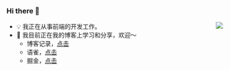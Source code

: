 ### Hi there 👋

<img align="right" src="https://github-readme-stats.vercel.app/api?username=chenXieGit&show_icons=true&icon_color=CE1D2D&text_color=718096&bg_color=ffffff&hide_title=true" />

- 💡 我正在从事前端的开发工作。
- 🔭 我目前正在我的博客上学习和分享，欢迎～
  - 博客记录，[点击](https://github.com/chenXieGit/blog-posts)
  - 语雀，[点击](https://www.yuque.com/xiechen)
  - 掘金，[点击](https://juejin.cn/user/1451011079416919/posts)

<!--
**chenXieGit/chenXieGit** is a ✨ _special_ ✨ repository because its `README.md` (this file) appears on your GitHub profile.

Here are some ideas to get you started:

- 🔭 I’m currently working on ...
- 🌱 I’m currently learning ...
- 👯 I’m looking to collaborate on ...
- 🤔 I’m looking for help with ...
- 💬 Ask me about ...
- 📫 How to reach me: ...
- 😄 Pronouns: ...
- ⚡ Fun fact: ...
-->
